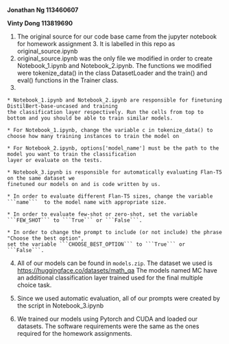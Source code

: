 **Jonathan Ng 113460607**

**Vinty Dong 113819690**

1. The original source for our code base came from the jupyter notebook for homework assignment 3. It is labelled in this repo as original_source.ipynb
2. original_source.ipynb was the only file we modified in order to create Notebook_1.ipynb and Notebook_2.ipynb. The functions we modified were tokenize_data() in the class DatasetLoader and the train() and eval() functions in the Trainer class.
3.

    * Notebook_1.ipynb and Notebook_2.ipynb are responsible for finetuning DistilBert-base-uncased and training 
    the classification layer respectively. Run the cells from top to bottom and you should be able to train similar models. 
 
    * For Notebook_1.ipynb, change the variable c in tokenize_data() to choose how many training instances to train the model on
  
    * For Notebook_2.ipynb, options['model_name'] must be the path to the model you want to train the classification 
    layer or evaluate on the tests.

    * Notebook_3.ipynb is responsible for automatically evaluating Flan-T5 on the same dataset we 
    finetuned our models on and is code written by us. 

    * In order to evaluate different Flan-T5 sizes, change the variable ```name```  to the model name with appropriate size. 

    * In order to evaluate few-shot or zero-shot, set the variable ```FEW_SHOT``` to ```True``` or ```False```. 

    * In order to change the prompt to include (or not include) the phrase "Choose the best option", 
    set the variable ```CHOOSE_BEST_OPTION``` to ```True``` or ```False```.  

4. All of our models can be found in ```models.zip```. The dataset we used is https://huggingface.co/datasets/math_qa The models named MC have an additional classification layer trained used for the final multiple choice task.

5. Since we used automatic evaluation, all of our prompts were created by the script in Notebook_3.ipynb

6. We trained our models using Pytorch and CUDA and loaded our datasets. The software requirements were the same as the ones required for the homework assignments.
